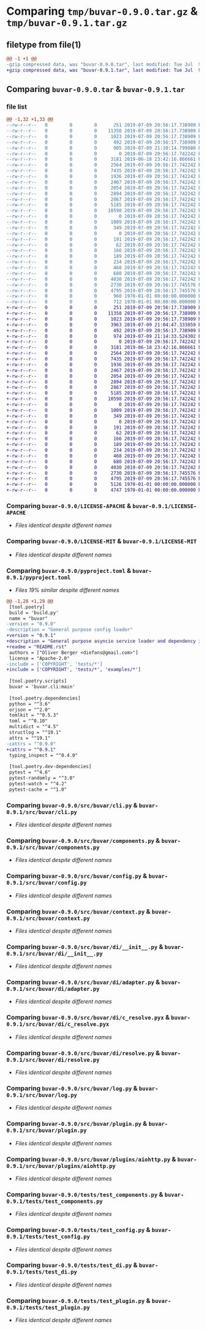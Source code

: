 # Comparing `tmp/buvar-0.9.0.tar.gz` & `tmp/buvar-0.9.1.tar.gz`

## filetype from file(1)

```diff
@@ -1 +1 @@
-gzip compressed data, was "buvar-0.9.0.tar", last modified: Tue Jul  9 21:10:27 2019, max compression
+gzip compressed data, was "buvar-0.9.1.tar", last modified: Tue Jul  9 21:14:36 2019, max compression
```

## Comparing `buvar-0.9.0.tar` & `buvar-0.9.1.tar`

### file list

```diff
@@ -1,32 +1,33 @@
--rw-r--r--   0        0        0      251 2019-07-09 20:56:17.738909 buvar-0.9.0/COPYRIGHT
--rw-r--r--   0        0        0    11358 2019-07-09 20:56:17.738909 buvar-0.9.0/LICENSE-APACHE
--rw-r--r--   0        0        0     1023 2019-07-09 20:56:17.738909 buvar-0.9.0/LICENSE-MIT
--rw-r--r--   0        0        0      492 2019-07-09 20:56:17.738909 buvar-0.9.0/build.py
--rw-r--r--   0        0        0      905 2019-07-09 21:10:14.799880 buvar-0.9.0/pyproject.toml
--rw-r--r--   0        0        0        0 2019-07-09 20:56:17.742242 buvar-0.9.0/src/buvar/__init__.py
--rw-r--r--   0        0        0     3181 2019-06-18 23:42:16.866661 buvar-0.9.0/src/buvar/cli.py
--rw-r--r--   0        0        0     2564 2019-07-09 20:56:17.742242 buvar-0.9.0/src/buvar/components.py
--rw-r--r--   0        0        0     7435 2019-07-09 20:56:17.742242 buvar-0.9.0/src/buvar/config.py
--rw-r--r--   0        0        0     1936 2019-07-09 20:56:17.742242 buvar-0.9.0/src/buvar/context.py
--rw-r--r--   0        0        0     2467 2019-07-09 20:56:17.742242 buvar-0.9.0/src/buvar/di/__init__.py
--rw-r--r--   0        0        0     2054 2019-07-09 20:56:17.742242 buvar-0.9.0/src/buvar/di/adapter.py
--rw-r--r--   0        0        0     2894 2019-07-09 20:56:17.742242 buvar-0.9.0/src/buvar/di/c_resolve.pyx
--rw-r--r--   0        0        0     2867 2019-07-09 20:56:17.742242 buvar-0.9.0/src/buvar/di/resolve.py
--rw-r--r--   0        0        0     5185 2019-07-09 20:56:17.742242 buvar-0.9.0/src/buvar/log.py
--rw-r--r--   0        0        0    10598 2019-07-09 20:56:17.742242 buvar-0.9.0/src/buvar/plugin.py
--rw-r--r--   0        0        0        0 2019-07-09 20:56:17.742242 buvar-0.9.0/src/buvar/plugins/__init__.py
--rw-r--r--   0        0        0     1009 2019-07-09 20:56:17.742242 buvar-0.9.0/src/buvar/plugins/aiohttp.py
--rw-r--r--   0        0        0      349 2019-07-09 20:56:17.742242 buvar-0.9.0/src/buvar/util.py
--rw-r--r--   0        0        0        0 2019-07-09 20:56:17.742242 buvar-0.9.0/tests/__init__.py
--rw-r--r--   0        0        0      191 2019-07-09 20:56:17.742242 buvar-0.9.0/tests/bar_plugin.py
--rw-r--r--   0        0        0       62 2019-07-09 20:56:17.742242 buvar-0.9.0/tests/baz_plugin.py
--rw-r--r--   0        0        0      166 2019-07-09 20:56:17.742242 buvar-0.9.0/tests/buvar.toml
--rw-r--r--   0        0        0      189 2019-07-09 20:56:17.742242 buvar-0.9.0/tests/conftest.py
--rw-r--r--   0        0        0      234 2019-07-09 20:56:17.742242 buvar-0.9.0/tests/foo_plugin.py
--rw-r--r--   0        0        0      468 2019-07-09 20:56:17.742242 buvar-0.9.0/tests/server_plugin.py
--rw-r--r--   0        0        0      680 2019-07-09 20:56:17.742242 buvar-0.9.0/tests/test_components.py
--rw-r--r--   0        0        0     4030 2019-07-09 20:56:17.742242 buvar-0.9.0/tests/test_config.py
--rw-r--r--   0        0        0     2730 2019-07-09 20:56:17.745576 buvar-0.9.0/tests/test_di.py
--rw-r--r--   0        0        0     4795 2019-07-09 20:56:17.745576 buvar-0.9.0/tests/test_plugin.py
--rw-r--r--   0        0        0      960 1970-01-01 00:00:00.000000 buvar-0.9.0/setup.py
--rw-r--r--   0        0        0      712 1970-01-01 00:00:00.000000 buvar-0.9.0/PKG-INFO
+-rw-r--r--   0        0        0      251 2019-07-09 20:56:17.738909 buvar-0.9.1/COPYRIGHT
+-rw-r--r--   0        0        0    11358 2019-07-09 20:56:17.738909 buvar-0.9.1/LICENSE-APACHE
+-rw-r--r--   0        0        0     1023 2019-07-09 20:56:17.738909 buvar-0.9.1/LICENSE-MIT
+-rw-r--r--   0        0        0     3963 2019-07-09 21:04:47.333859 buvar-0.9.1/README.rst
+-rw-r--r--   0        0        0      492 2019-07-09 20:56:17.738909 buvar-0.9.1/build.py
+-rw-r--r--   0        0        0      974 2019-07-09 21:14:33.524302 buvar-0.9.1/pyproject.toml
+-rw-r--r--   0        0        0        0 2019-07-09 20:56:17.742242 buvar-0.9.1/src/buvar/__init__.py
+-rw-r--r--   0        0        0     3181 2019-06-18 23:42:16.866661 buvar-0.9.1/src/buvar/cli.py
+-rw-r--r--   0        0        0     2564 2019-07-09 20:56:17.742242 buvar-0.9.1/src/buvar/components.py
+-rw-r--r--   0        0        0     7435 2019-07-09 20:56:17.742242 buvar-0.9.1/src/buvar/config.py
+-rw-r--r--   0        0        0     1936 2019-07-09 20:56:17.742242 buvar-0.9.1/src/buvar/context.py
+-rw-r--r--   0        0        0     2467 2019-07-09 20:56:17.742242 buvar-0.9.1/src/buvar/di/__init__.py
+-rw-r--r--   0        0        0     2054 2019-07-09 20:56:17.742242 buvar-0.9.1/src/buvar/di/adapter.py
+-rw-r--r--   0        0        0     2894 2019-07-09 20:56:17.742242 buvar-0.9.1/src/buvar/di/c_resolve.pyx
+-rw-r--r--   0        0        0     2867 2019-07-09 20:56:17.742242 buvar-0.9.1/src/buvar/di/resolve.py
+-rw-r--r--   0        0        0     5185 2019-07-09 20:56:17.742242 buvar-0.9.1/src/buvar/log.py
+-rw-r--r--   0        0        0    10598 2019-07-09 20:56:17.742242 buvar-0.9.1/src/buvar/plugin.py
+-rw-r--r--   0        0        0        0 2019-07-09 20:56:17.742242 buvar-0.9.1/src/buvar/plugins/__init__.py
+-rw-r--r--   0        0        0     1009 2019-07-09 20:56:17.742242 buvar-0.9.1/src/buvar/plugins/aiohttp.py
+-rw-r--r--   0        0        0      349 2019-07-09 20:56:17.742242 buvar-0.9.1/src/buvar/util.py
+-rw-r--r--   0        0        0        0 2019-07-09 20:56:17.742242 buvar-0.9.1/tests/__init__.py
+-rw-r--r--   0        0        0      191 2019-07-09 20:56:17.742242 buvar-0.9.1/tests/bar_plugin.py
+-rw-r--r--   0        0        0       62 2019-07-09 20:56:17.742242 buvar-0.9.1/tests/baz_plugin.py
+-rw-r--r--   0        0        0      166 2019-07-09 20:56:17.742242 buvar-0.9.1/tests/buvar.toml
+-rw-r--r--   0        0        0      189 2019-07-09 20:56:17.742242 buvar-0.9.1/tests/conftest.py
+-rw-r--r--   0        0        0      234 2019-07-09 20:56:17.742242 buvar-0.9.1/tests/foo_plugin.py
+-rw-r--r--   0        0        0      468 2019-07-09 20:56:17.742242 buvar-0.9.1/tests/server_plugin.py
+-rw-r--r--   0        0        0      680 2019-07-09 20:56:17.742242 buvar-0.9.1/tests/test_components.py
+-rw-r--r--   0        0        0     4030 2019-07-09 20:56:17.742242 buvar-0.9.1/tests/test_config.py
+-rw-r--r--   0        0        0     2730 2019-07-09 20:56:17.745576 buvar-0.9.1/tests/test_di.py
+-rw-r--r--   0        0        0     4795 2019-07-09 20:56:17.745576 buvar-0.9.1/tests/test_plugin.py
+-rw-r--r--   0        0        0     5126 1970-01-01 00:00:00.000000 buvar-0.9.1/setup.py
+-rw-r--r--   0        0        0     4747 1970-01-01 00:00:00.000000 buvar-0.9.1/PKG-INFO
```

### Comparing `buvar-0.9.0/LICENSE-APACHE` & `buvar-0.9.1/LICENSE-APACHE`

 * *Files identical despite different names*

### Comparing `buvar-0.9.0/LICENSE-MIT` & `buvar-0.9.1/LICENSE-MIT`

 * *Files identical despite different names*

### Comparing `buvar-0.9.0/pyproject.toml` & `buvar-0.9.1/pyproject.toml`

 * *Files 19% similar despite different names*

```diff
@@ -1,28 +1,29 @@
 [tool.poetry]
 build = 'build.py'
 name = "buvar"
-version = "0.9.0"
-description = "General purpose config loader"
+version = "0.9.1"
+description = "General purpose asyncio service loader and dependency injector"
+readme = "README.rst"
 authors = ["Oliver Berger <diefans@gmail.com>"]
 license = "Apache-2.0"
-include = ['COPYRIGHT', 'tests/*']
+include = ['COPYRIGHT', 'tests/*', 'examples/*']
 
 [tool.poetry.scripts]
 buvar = 'buvar.cli:main'
 
 [tool.poetry.dependencies]
 python = "^3.6"
 orjson = "^2.0"
 tomlkit = "^0.5.3"
 toml = "^0.10"
 multidict = "^4.5"
 structlog = "^19.1"
 attrs = "^19.1"
-cattrs = "^0.9.0"
+cattrs = "^0.9.1"
 typing_inspect = "^0.4.0"
 
 [tool.poetry.dev-dependencies]
 pytest = "^4.6"
 pytest-randomly = "^3.0"
 pytest-watch = "^4.2"
 pytest-cache = "^1.0"
```

### Comparing `buvar-0.9.0/src/buvar/cli.py` & `buvar-0.9.1/src/buvar/cli.py`

 * *Files identical despite different names*

### Comparing `buvar-0.9.0/src/buvar/components.py` & `buvar-0.9.1/src/buvar/components.py`

 * *Files identical despite different names*

### Comparing `buvar-0.9.0/src/buvar/config.py` & `buvar-0.9.1/src/buvar/config.py`

 * *Files identical despite different names*

### Comparing `buvar-0.9.0/src/buvar/context.py` & `buvar-0.9.1/src/buvar/context.py`

 * *Files identical despite different names*

### Comparing `buvar-0.9.0/src/buvar/di/__init__.py` & `buvar-0.9.1/src/buvar/di/__init__.py`

 * *Files identical despite different names*

### Comparing `buvar-0.9.0/src/buvar/di/adapter.py` & `buvar-0.9.1/src/buvar/di/adapter.py`

 * *Files identical despite different names*

### Comparing `buvar-0.9.0/src/buvar/di/c_resolve.pyx` & `buvar-0.9.1/src/buvar/di/c_resolve.pyx`

 * *Files identical despite different names*

### Comparing `buvar-0.9.0/src/buvar/di/resolve.py` & `buvar-0.9.1/src/buvar/di/resolve.py`

 * *Files identical despite different names*

### Comparing `buvar-0.9.0/src/buvar/log.py` & `buvar-0.9.1/src/buvar/log.py`

 * *Files identical despite different names*

### Comparing `buvar-0.9.0/src/buvar/plugin.py` & `buvar-0.9.1/src/buvar/plugin.py`

 * *Files identical despite different names*

### Comparing `buvar-0.9.0/src/buvar/plugins/aiohttp.py` & `buvar-0.9.1/src/buvar/plugins/aiohttp.py`

 * *Files identical despite different names*

### Comparing `buvar-0.9.0/tests/test_components.py` & `buvar-0.9.1/tests/test_components.py`

 * *Files identical despite different names*

### Comparing `buvar-0.9.0/tests/test_config.py` & `buvar-0.9.1/tests/test_config.py`

 * *Files identical despite different names*

### Comparing `buvar-0.9.0/tests/test_di.py` & `buvar-0.9.1/tests/test_di.py`

 * *Files identical despite different names*

### Comparing `buvar-0.9.0/tests/test_plugin.py` & `buvar-0.9.1/tests/test_plugin.py`

 * *Files identical despite different names*

